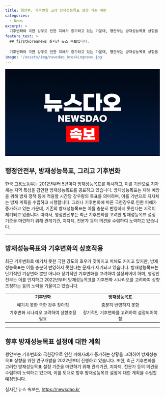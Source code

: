 ```yaml
---
title: 행안부, 기후변화 고려 방재성능목표 설정 기준 마련
categories:
  - News
excerpt: >
  기후변화와 극한 강우로 인한 피해가 증가하고 있는 가운데, 행안부는 방재성능목표 상향을 위한 연구개발을 진행하고 있다. 최근의 기후변화를 고려한 방재성능목표 설정 기준을 마련하기 위해 관계기관, 지자체, 전문가 등의 의견을 수렴할 예정이다. 또한, 2022년 방재성능목표를 전국 평균 2017년 대비 시간당 3.5㎜ 상향하였으며, 향후 방재성능목표는 기후변화를 고려해 설정될 예정이다. (150자)
feature_text: >
  ## firstkoreanews 실시간 뉴스 속보입니다.

  기후변화와 극한 강우로 인한 피해가 증가하고 있는 가운데, 행안부는 방재성능목표 상향을 위한 연구개발을 진행하고 있다. 최근의 기후변화를 고려한 방재성능목표 설정 기준을 마련하기 위해 관계기관, 지자체, 전문가 등의 의견을 수렴할 예정이다. 또한, 2022년 방재성능목표를 전국 평균 2017년 대비 시간당 3.5㎜ 상향하였으며, 향후 방재성능목표는 기후변화를 고려해 설정될 예정이다. (150자)
image: '/assets/img/newsdao_breakingnews.jpg'
---
```


<p><img src="/assets/img/newsdao_breakingnews.jpg" alt="firstkoreanews 속보" /></p>

<h2 data-ke-size="size26">행정안전부, 방재성능목표, 그리고 기후변화</h2>

<p data-ke-size="size16">한국 고용노동부는 2012년부터 5년마다 방재성능목표를 제시하고, 이를 기반으로 지자체는 지역 특성을 감안한 방재성능목표를 공표하고 있습니다. 방재성능목표는 재해 예방을 위해 방재 정책 등에 적용할 시간당 강우량의 목표를 의미하며, 이를 기반으로 지자체는 방재 계획을 수립하고 시행합니다. 그러나 기후변화에 따른 극한강우로 인한 피해가 증가하고 있는 가운데, 기존의 방재성능목표는 이를 충분히 반영하지 못한다는 지적이 제기되고 있습니다. 따라서, 행정안전부는 최근 기후변화를 고려한 방재성능목표 설정 기준을 마련하기 위해 관계기관, 지자체, 전문가 등의 의견을 수렴하여 노력하고 있습니다.</p>

<hr>

<h2 data-ke-size="size26">방재성능목표와 기후변화의 상호작용</h2>

<p data-ke-size="size16">최근 기후변화로 예기치 못한 극한 강도의 호우가 잦아지고 피해도 커지고 있지만, 방재성능목표는 이를 충분히 반영하지 못한다는 문제가 제기되고 있습니다. 방재성능목표는 단기적인 기상변화 뿐만 아니라 장기적인 기후변화를 고려하여 설정되어야 하며, 행정안전부는 이를 인지하고 2022년부터 방재성능목표를 기후변화 시나리오를 고려하여 상향조정하는 등의 노력을 기울이고 있습니다.</p>

<table>
  <tr>
    <td style="text-align: center; height: 17px;"><b>기후변화</b></td>
    <td style="text-align: center; height: 17px;"><b>방재성능목표</b></td>
  </tr>
  <tr>
    <td style="text-align: center; height: 17px;">예기치 못한 극한 강우 잦아짐</td>
    <td style="text-align: center; height: 17px;">충분히 반영하지 못함</td>
  </tr>
  <tr>
    <td style="text-align: center; height: 17px;">기후변화 시나리오 고려하여 상향조정 필요</td>
    <td style="text-align: center; height: 17px;">장기적인 기후변화를 고려하여 설정되어야 함</td>
  </tr>
</table>

<hr>

<h2 data-ke-size="size26">향후 방재성능목표 설정에 대한 계획</h2>

<p data-ke-size="size16">행안부는 기후변화와 극한강우로 인한 피해사례가 증가하는 상황을 고려하여 방재성능목표 상향을 위한 연구개발을 2022년부터 진행하고 있습니다. 또한, 최근 기후변화를 고려한 방재성능목표 설정 기준을 마련하기 위해 관계기관, 지자체, 전문가 등의 의견을 수렴하여 노력하고 있으며, 이를 토대로 향후 방재성능목표 설정에 대한 계획을 수립할 예정입니다.</p>
실시간 뉴스 속보는, <a href="https://newsdao.kr" rel="dofollow">https://newsdao.kr</a>


